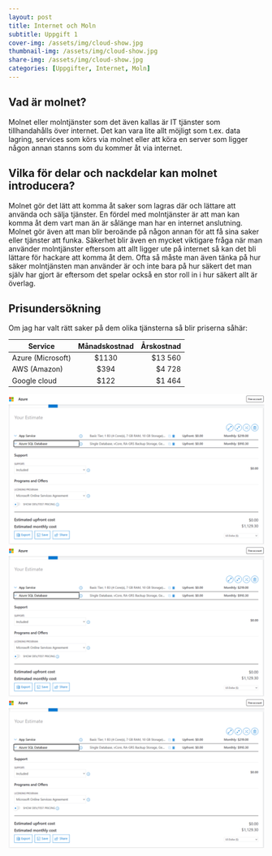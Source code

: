 ```yaml
---
layout: post
title: Internet och Moln
subtitle: Uppgift 1
cover-img: /assets/img/cloud-show.jpg
thumbnail-img: /assets/img/cloud-show.jpg
share-img: /assets/img/cloud-show.jpg
categories: [Uppgifter, Internet, Moln]
---
```

## Vad är molnet?
Molnet eller molntjänster som det även kallas är IT tjänster som tillhandahålls över internet. Det kan vara lite allt möjligt som t.ex. data lagring, services som körs via molnet eller att köra en server som ligger någon annan stanns som du kommer åt via internet.

## Vilka för delar och nackdelar kan molnet introducera?
Molnet gör det lätt att komma åt saker som lagras där och lättare att använda och sälja tjänster. En fördel med molntjänster är att man kan komma åt dem vart man än är sålänge man har en internet anslutning. Molnet gör även att man blir beroände på någon annan för att få sina saker eller tjänster att funka. Säkerhet blir även en mycket viktigare fråga när man använder molntjänster eftersom att allt ligger ute på internet så kan det bli lättare för hackare att komma åt dem. Ofta så måste man även tänka på hur säker molntjänsten man använder är och inte bara på hur säkert det man själv har gjort är eftersom det spelar också en stor roll in i hur säkert allt är överlag.

## Prisundersökning

Om jag har valt rätt saker på dem olika tjänsterna så blir priserna såhär:

| Service          | Månadskostnad | Årskostnad  |
| -----------------|:-------------:| -----------:|
| Azure (Microsoft)|     $1130     |   $13 560   |
| AWS (Amazon)     |     $394      |   $4 728    |
| Google cloud     |     $122      |   $1 464    |

![Azure Price](https://raw.githubusercontent.com/Kristianjimmefors/Jekyll-Test/main/assets/img/Azure%20v2.PNG)
![AWS](https://raw.githubusercontent.com/Kristianjimmefors/Jekyll-Test/main/assets/img/Azure%20v2.PNG)
![Google cloud](https://raw.githubusercontent.com/Kristianjimmefors/Jekyll-Test/main/assets/img/Azure%20v2.PNG)

